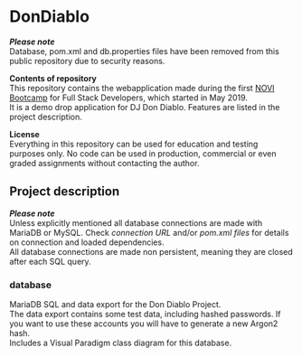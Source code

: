 # DonDiablo

**_Please note_**  
Database, pom.xml and db.properties files have been removed from this public repository due to security reasons.

**Contents of repository**  
This repository contains the webapplication made during the first [NOVI Bootcamp](https://www.novi.nl/full-stack-developer/) for Full Stack Developers, which started in May 2019.  
It is a demo drop application for DJ Don Diablo. Features are listed in the project description.

**License**  
Everything in this repository can be used for education and testing purposes only. No code can be used in production, commercial or even graded assignments without contacting the author.

## Project description

**_Please note_**  
Unless explicitly mentioned all database connections are made with MariaDB or MySQL. Check *connection URL* and/or *pom.xml files* for details on connection and loaded dependencies.  
All database connections are made non persistent, meaning they are closed after each SQL query.

### database
MariaDB SQL and data export for the Don Diablo Project.  
The data export contains some test data, including hashed passwords. If you want to use these accounts you will have to generate a new Argon2 hash.  
Includes a Visual Paradigm class diagram for this database.
